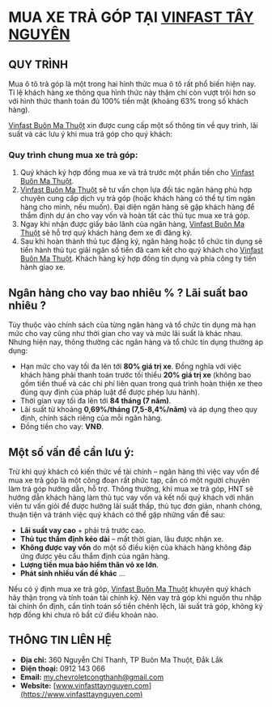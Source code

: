 # MUA XE TRẢ GÓP TẠI [VINFAST TÂY NGUYÊN](https://vinfasttaynguyen.com/)

## QUY TRÌNH

Mua ô tô trả góp là một trong hai hình thức mua ô tô rất phổ biến hiện nay. Tỉ lệ khách hàng xe thông qua hình thức này thậm chí còn vượt trội hơn so với hình thức thanh toán đủ 100% tiền mặt (khoảng 63% trong số khách hàng).

[Vinfast Buôn Ma Thuột](https://vinfasttaynguyen.com/dai-ly-vinfast-buon-ma-thuot/) xin được cung cấp một số thông tin về quy trình, lãi suất và các lưu ý khi mua trả góp cho quý khách:

### Quy trình chung mua xe trả góp:
1. Quý khách ký hợp đồng mua xe và trả trước một phần tiền cho [Vinfast Buôn Ma Thuột](https://vinfasttaynguyen.com/dai-ly-vinfast-buon-ma-thuot/).
2. [Vinfast Buôn Ma Thuột](https://vinfasttaynguyen.com/dai-ly-vinfast-buon-ma-thuot/) sẽ tư vấn chọn lựa đối tác ngân hàng phù hợp chuyên cung cấp dịch vụ trả góp (hoặc khách hàng có thể tự tìm ngân hàng cho mình, nếu muốn). Đại diện ngân hàng sẽ gặp khách hàng để thẩm định dự án cho vay vốn và hoàn tất các thủ tục mua xe trả góp.
3. Ngay khi nhận được giấy bảo lãnh của ngân hàng, [Vinfast Buôn Ma Thuột](https://vinfasttaynguyen.com/dai-ly-vinfast-buon-ma-thuot/) sẽ hỗ trợ quý khách hàng đem xe đi đăng ký.
4. Sau khi hoàn thành thủ tục đăng ký, ngân hàng hoặc tổ chức tín dụng sẽ tiến hành thủ tục giải ngân số tiền đã cam kết cho quý khách cho [Vinfast Buôn Ma Thuột](https://vinfasttaynguyen.com/dai-ly-vinfast-buon-ma-thuot/). Khách hàng ký hợp đồng tín dụng và phía công ty tiến hành giao xe.

## Ngân hàng cho vay bao nhiêu % ? Lãi suất bao nhiêu ?

Tùy thuộc vào chính sách của từng ngân hàng và tổ chức tín dụng mà hạn mức cho vay cũng như thời gian cho vay và mức lãi suất là khác nhau. Nhưng hiện nay, thông thường các ngân hàng và tổ chức tín dụng thường áp dụng:

- Hạn mức cho vay tối đa lên tới **80% giá trị xe**. Đồng nghĩa với việc khách hàng phải thanh toán trước tối thiểu **20% giá trị xe** (không bao gồm tiền thuế và các chi phí liên quan trong quá trình hoàn thiện xe theo đúng quy định của pháp luật để được phép lưu hành).
- Thời gian vay tối đa lên tới **84 tháng (7 năm)**.
- Lãi suất từ khoảng **0,69%/tháng (7,5-8,4%/năm)** và áp dụng theo quy định, chính sách riêng của mỗi ngân hàng.
- Đồng tiền cho vay: **VNĐ**.

## Một số vấn đề cần lưu ý:

Trừ khi quý khách có kiến thức về tài chính – ngân hàng thì việc vay vốn để mua xe trả góp là một công đoạn rất phức tạp, cần có một người chuyên làm trả góp hướng dẫn, hỗ trợ. Thông thường, khi mua xe trả góp, HNT sẽ hướng dẫn khách hàng làm thủ tục vay vốn và kết nối quý khách với nhân viên tư vấn giỏi để được hưởng lãi suất thấp, thủ tục đơn giản, nhanh chóng, thuận tiện và tránh việc quý khách có thể gặp những vấn đề sau:

- **Lãi suất vay cao** + phải trả trước cao.
- **Thủ tục thẩm định kéo dài** – mất thời gian, lâu được nhận xe.
- **Không được vay vốn** do một số điều kiện của khách hàng không đáp ứng được yêu cầu thẩm định của ngân hàng.
- **Lượng tiền mua bảo hiểm thân vỏ xe lớn**.
- **Phát sinh nhiều vấn đề khác** …

Nếu có ý định mua xe trả góp, [Vinfast Buôn Ma Thuột](https://vinfasttaynguyen.com/dai-ly-vinfast-buon-ma-thuot/) khuyên quý khách hãy thận trọng và tính toán tài chính kỹ. Nên vay trả góp khi nguồn thu nhập tài chính ổn định, cần tính toán số tiền chênh lệch, lãi suất trả góp, không ký hợp đồng khi chưa rõ bất cứ điều khoản nào.

## THÔNG TIN LIÊN HỆ

- **Địa chỉ:** 360 Nguyễn Chí Thanh, TP Buôn Ma Thuột, Đắk Lắk
- **Điện thoại:** 0912 143 066
- **Email:** [my.chevroletcongthanh@gmail.com](mailto:my.chevroletcongthanh@gmail.com)
- **Website:** [www.vinfasttaynguyen.com](https://www.vinfasttaynguyen.com)
